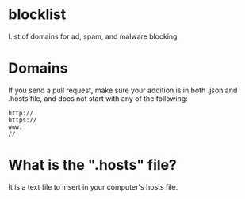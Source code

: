 # blocklist
List of domains for ad, spam, and malware blocking

# Domains
If you send a pull request, make sure your addition is in both .json and .hosts file, and does not start with any of the following:
```
http://
https://
www.
//
```

# What is the ".hosts" file?
It is a text file to insert in your computer's hosts file.
